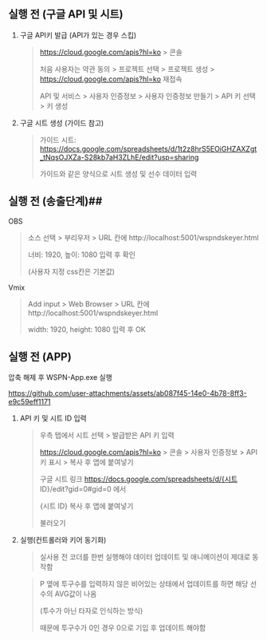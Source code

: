 ## **실행 전 (구글 API 및 시트)**
1. 구글 API키 발급 (API가 있는 경우 스킵)
   > https://cloud.google.com/apis?hl=ko > 콘솔
   >
   > 처음 사용자는 약관 동의 > 프로젝트 선택 > 프로젝트 생성 > https://cloud.google.com/apis?hl=ko 재접속
   >
   > API 및 서비스 > 사용자 인증정보 > 사용자 인증정보 만들기 > API 키 선택 > 키 생성

2. 구글 시트 생성 (가이드 참고)
   > 가이드 시트: https://docs.google.com/spreadsheets/d/1t2z8hrS5EOiGHZAXZgt_tNqsOJXZa-S28kb7aH3ZLhE/edit?usp=sharing
   >
   > 가이드와 같은 양식으로 시트 생성 및 선수 데이터 입력

## **실행 전 (송출단계)**##

   OBS
   > 소스 선택 > 부리우저 > URL 칸에 http://localhost:5001/wspndskeyer.html
   >
   > 너비: 1920, 높이: 1080 입력 후 확인
   >
   > (사용자 지정 css칸은 기본값)
   
   Vmix
   > Add input > Web Browser > URL 칸에 http://localhost:5001/wspndskeyer.html
   >
   > width: 1920, height: 1080 입력 후 OK

## **실행 전 (APP)**

압축 해제 후 WSPN-App.exe 실행
   
https://github.com/user-attachments/assets/ab087f45-14e0-4b78-8ff3-e9c59eff1171

1. API 키 및 시트 ID 입력
   > 우측 탭에서 시트 선택 > 발급받은 API 키 입력
   >
   > https://cloud.google.com/apis?hl=ko > 콘솔 > 사용자 인증정보 > API 키 표시 > 복사 후 앱에 붙여넣기
   >
   > 구글 시트 링크 https://docs.google.com/spreadsheets/d/{시트 ID}/edit?gid=0#gid=0 에서
   >
   > {시트 ID} 복사 후 앱에 붙여넣기
   >
   > 불러오기

2. 실행(컨트롤러와 키어 동기화)
   > 실사용 전 코더를 한번 실행해야 데이터 업데이트 및 애니메이션이 제대로 동작함

   > P 옆에 투구수를 입력하지 않은 비어있는 상태에서 업데이트를 하면 해당 선수의 AVG값이 나옴
   >
   > (투수가 아닌 타자로 인식하는 방식)
   >
   > 때문에 투구수가 0인 경우 0으로 기입 후 업데이트 해야함

